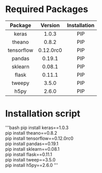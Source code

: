 
# Required Packages

| Package    | Version   | Installation |
|:----------:|:---------:|:------------:|
| keras      | 1.0.3     |    PIP       |
| theano     | 0.8.2     |    PIP       |
| tensorflow | 0.12.0rc0 |    PIP       |
| pandas     | 0.19.1    |    PIP       |
| sklearn    | 0.08.1    |    PIP       |
| flask      | 0.11.1    |    PIP       |
| tweepy     | 3.5.0     |    PIP       |
| h5py       | 2.6.0     |    PIP       |

# Installation script
'''bash
pip install keras==1.0.3       
pip install theano==0.8.2       
pip install tensorflow==0.12.0rc0       
pip install pandas==0.19.1       
pip install sklearn==0.08.1       
pip install flask==0.11.1       
pip install tweep==3.5.0       
pip install h5py==2.6.0
'''









